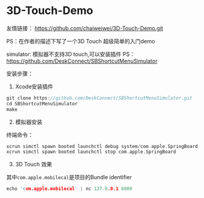 # 3D-Touch-Demo

友情链接： https://github.com/chaiweiwei/3D-Touch-Demo.git

PS：在作者的描述下写了一个3D Touch 超级简单的入门demo

simulator: 模拟器不支持3D touch,可以安装插件 PS：https://github.com/DeskConnect/SBShortcutMenuSimulator

安装步骤：

1. Xcode安装插件

``` C++
git clone https://github.com/DeskConnect/SBShortcutMenuSimulator.git
cd SBShortcutMenuSimulator
make
```

2. 模拟器安装

终端命令：

``` C++
xcrun simctl spawn booted launchctl debug system/com.apple.SpringBoard --environment DYLD_INSERT_LIBRARIES=$PWD/SBShortcutMenuSimulator.dylib
xcrun simctl spawn booted launchctl stop com.apple.SpringBoard
```
3. 3D Touch 效果

其中`com.apple.mobilecal`是项目的Bundle identifier

``` C++
echo 'com.apple.mobilecal' | nc 127.0.0.1 8000
```

